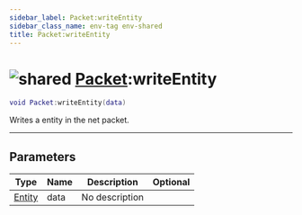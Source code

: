 ```yaml
---
sidebar_label: Packet:writeEntity
sidebar_class_name: env-tag env-shared
title: Packet:writeEntity
---
```


# <img src='/img/wiki/shared.png' alt='shared' data-tag='env-tag' /> [Packet](../packet/README.md):writeEntity

```lua
void Packet:writeEntity(data)
```

Writes a entity in the net packet.<br/>

-----------------
## Parameters

| Type   | Name | Description | Optional |
| ------ | ---- | ----------- | -------: |
| [Entity](../entity/README.md) | data | No description |   |
